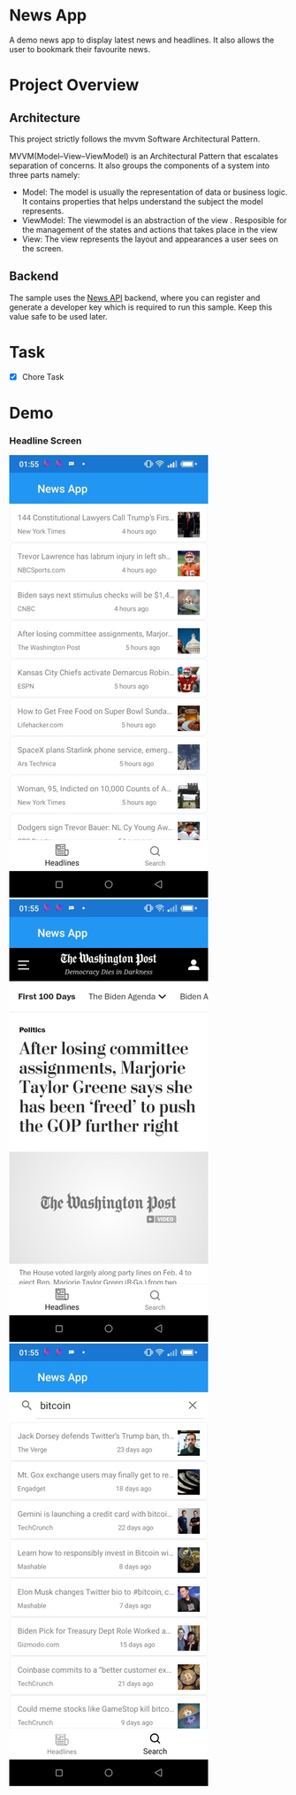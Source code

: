 # News App

A demo news app to display latest news and headlines. It also allows the user to bookmark their favourite news.

# Project Overview

## Architecture

This project strictly follows the mvvm Software Architectural Pattern.

MVVM(Model–View–ViewModel) is an Architectural Pattern that escalates separation of concerns. It also groups the components of a system into three parts namely:

- Model: The model is usually the representation of data or business logic. It contains properties that helps understand the subject the model represents.
- ViewModel: The viewmodel is an abstraction of the view . Resposible for the management of the states and actions that takes place in the view
- View: The view represents the layout and appearances a user sees on the screen.

## Backend

The sample uses the [News API](https://newsapi.org/) backend, where you can register and generate a developer key which is required to run this sample. Keep this value safe to be used later.

# Task

- [x] Chore Task

# Demo

### Headline Screen

![first screenshot](readme_illustrations/Screenshot_headlines.jpg) &nbsp;&nbsp;&nbsp; ![second screenshot](readme_illustrations/Screenshot_screen.jpg) &nbsp;&nbsp;&nbsp; ![third screenshot](readme_illustrations/Screenshot_search.jpg)
